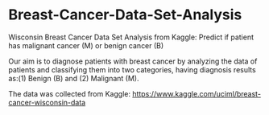 # Breast-Cancer-Data-Set-Analysis
Wisconsin Breast Cancer Data Set Analysis from Kaggle: Predict if patient has malignant cancer (M) or benign cancer (B)

Our aim is to diagnose patients with breast cancer by analyzing the data of patients and classifying them into two categories, having diagnosis results as:(1) Benign (B) and (2) Malignant (M).

The data was collected from Kaggle: https://www.kaggle.com/uciml/breast-cancer-wisconsin-data
